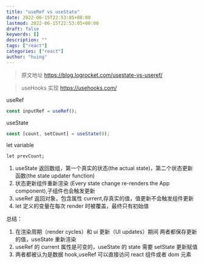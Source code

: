 ```yaml
---
title: "useRef vs useState"
date: 2022-06-15T22:53:05+08:00
lastmod: 2022-06-15T22:53:05+08:00
draft: false
keywords: []
description: ""
tags: ["react"]
categories: ["react"]
author: "huing"
---
```


<!-- pages/journal/ref_state.tsx -->

> 原文地址 https://blog.logrocket.com/usestate-vs-useref/

> useHooks 实现 https://usehooks.com/

useRef

```js
const inputRef = useRef();
```

useState

```js
const [count, setCount] = useState(0);
```

let variable

```
let prevCount;
```

1. useState 返回数组，第一个真实的状态(the actual state)，第二个状态更新函数(the state updater function)
2. 状态更新组件重新渲染 (Every state change re-renders the App component),子组件也会触发更新
3. useRef 返回对象，包含属性 current,存真实的值，值更新不会触发组件更新
4. let 定义的变量在每次 render 时被覆盖，最终只有初始值

总结：

1. 在渲染周期（render cycles）和 ui 更新（UI updates）期间 两者都保存更新的值，useState 重新渲染
2. useRef 的 current 属性是可变的，useState 的 state 需要 setState 更新赋值
3. 两者都被认为是数据 hook,useRef 可以直接访问 react 组件或者 dom 元素

<!-- 1.与状态不同，存储在引用或引用中的数据或值保持不变，即使在组件重新渲染之后也是如此。因此，**「引用不会影响组件渲染，但状态会影响」**。

2.useState 返回一个数组，一个是值，另一个是更新值的函数。useRef 只返回一个值，即实际存储的数据。

3.当值发生变化时，useRef 无需刷新或重新渲染即可更新。但是在 useState 中，组件必须再次渲染以更新状态或其值。

4.refs 在获取用户输入、DOM 元素属性和存储不断更新的值时很有用。存储组件相关信息或在组件中使用方法，states 则是最佳选择。

useState 的值在每个 rernder 中都是独立存在的。而 useRef.current 则更像是相对于 render 函数的一个全局变量，每次他会保持 render 的最新状态。

useState 值的更新会触发组件重新渲染，而 useRef 的 current 不会出发重渲染。

useRef（）钩不仅用于 DOM 引用。“ ref”对象是通用容器，其当前属性是可变的，并且可以保存任何值，类似于类的实例属性。

变量是决定视图图层渲染的变量，请使用 useState，其他用途 useRef

useRef 特性：可变的 ref 对象，持久化 -->
